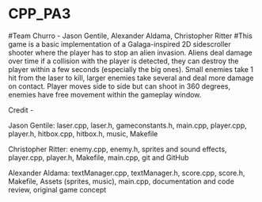 # CPP_PA3
#Team Churro - Jason Gentile, Alexander Aldama, Christopher Ritter
#This game is a basic implementation of a Galaga-inspired 2D sidescroller shooter where the player has to stop an alien invasion. Aliens deal damage over time if a collision with the player is detected, they can destroy the player within a few seconds (especially the big ones). Small enemies take 1 hit from the laser to kill, larger enemies take several and deal more damage on contact. Player moves side to side but can shoot in 360 degrees, enemies have free movement within the gameplay window.

Credit -

Jason Gentile: laser.cpp, laser.h, gameconstants.h, main.cpp, player.cpp, player.h, hitbox.cpp, hitbox.h, music, Makefile

Christopher Ritter: enemy.cpp, enemy.h, sprites and sound effects, player.cpp, player.h, Makefile, main.cpp, git and GitHub

Alexander Aldama: textManager.cpp, textManager.h, score.cpp, score.h, Makefile, Assets (sprites, music), main.cpp, documentation and code review, original game concept

